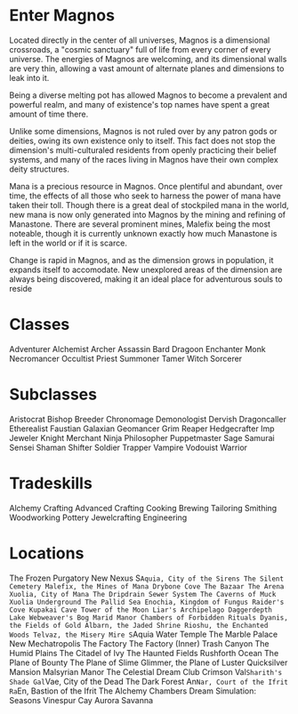 <!-- TITLE: LEXITRON™ Home Screen -->
<!-- SUBTITLE: LEXITRON™, your digital guide to Magnos -->

# Enter Magnos
Located directly in the center of all universes, Magnos is a dimensional crossroads, a "cosmic sanctuary" full of life from every corner of every universe. The energies of Magnos are welcoming, and its dimensional walls are very thin, allowing a vast amount of alternate planes and dimensions to leak into it.

Being a diverse melting pot has allowed Magnos to become a prevalent and powerful realm, and many of existence's top names have spent a great amount of time there. 

Unlike some dimensions, Magnos is not ruled over by any patron gods or deities, owing its own existence only to itself. This fact does not stop the dimension's multi-culturaled residents from openly practicing their belief systems, and many of the races living in Magnos have their own complex deity structures.

Mana is a precious resource in Magnos. Once plentiful and abundant, over time, the effects of all those who seek to harness the power of mana have taken their toll. Though there is a great deal of stockpiled mana in the world, new mana is now only generated into Magnos by the mining and refining of Manastone. There are several prominent mines, Malefix being the most noteable, though it is currently unknown exactly how much Manastone is left in the world or if it is scarce.

Change is rapid in Magnos, and as the dimension grows in population, it expands itself to accomodate. New unexplored areas of the dimension are always being discovered, making it an ideal place for adventurous souls to reside


# Classes
Adventurer
Alchemist
Archer
Assassin
Bard
Dragoon
Enchanter
Monk
Necromancer
Occultist
Priest
Summoner
Tamer
Witch
Sorcerer

# Subclasses

Aristocrat
Bishop
Breeder
Chronomage
Demonologist
Dervish
Dragoncaller
Etherealist
Faustian
Galaxian
Geomancer
Grim Reaper
Hedgecrafter
Imp
Jeweler
Knight
Merchant
Ninja
Philosopher
Puppetmaster
Sage
Samurai
Sensei
Shaman
Shifter
Soldier
Trapper
Vampire
Vodouist
Warrior

# Tradeskills
Alchemy
Crafting
Advanced Crafting
Cooking
Brewing
Tailoring
Smithing
Woodworking
Pottery
Jewelcrafting
Engineering

# Locations

The Frozen Purgatory
New Nexus
S`Aquia, City of the Sirens
The Silent Cemetery
Malefix, the Mines of Mana
Drybone Cove
The Bazaar
The Arena
Xuolia, City of Mana
The Dripdrain Sewer System
The Caverns of Muck
Xuolia Underground
The Pallid Sea
Enochia, Kingdom of Fungus
Raider's Cove
Kupakai Cave
Tower of the Moon
Liar's Archipelago
Daggerdepth Lake
Webweaver's Bog
Marid Manor
Chambers of Forbidden Rituals
Dyanis, the Fields of Gold
Albarn, the Jaded Shrine
Rioshu, the Enchanted Woods
Telvaz, the Misery Mire
S`Aquia Water Temple
The Marble Palace
New Mechatropolis
The Factory
The Factory (Inner)
Trash Canyon
The Humid Plains
The Citadel of Ivy
The Haunted Fields
Rushforth Ocean
The Plane of Bounty
The Plane of Slime
Glimmer, the Plane of Luster
Quicksilver Mansion
Malsyrian Manor
The Celestial Dream
Club Crimson
Val`Sharith's Shade
Gal`Vae, City of the Dead
The Dark Forest
An`Nar, Court of the Ifrit
Ra`En, Bastion of the Ifrit
The Alchemy Chambers
Dream Simulation: Seasons
Vinespur Cay
Aurora Savanna